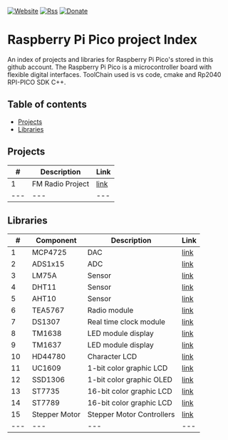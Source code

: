 [![Website](https://img.shields.io/badge/Website-Link-blue.svg)](https://gavinlyonsrepo.github.io/)  [![Rss](https://img.shields.io/badge/Subscribe-RSS-yellow.svg)](https://gavinlyonsrepo.github.io//feed.xml)  [![Donate](https://img.shields.io/badge/Donate-PayPal-green.svg)](https://www.paypal.com/paypalme/whitelight976)

# Raspberry Pi Pico project Index

An index of projects and libraries for Raspberry Pi Pico's stored in this
github account. The Raspberry Pi Pico is a microcontroller board with flexible digital interfaces. 
ToolChain used is vs code, cmake and Rp2040 RPI-PICO SDK C++.

## Table of contents

  * [Projects](#projects)
  * [Libraries](#libraries)
  
## Projects

| # |  Description | Link  | 
| -------------- | -------------- | -------- | 
|1 |  FM Radio Project | [link](https://github.com/gavinlyonsrepo/FM_Radio_PICO) | 
| ---  | ---  | ---  | 

## Libraries

| # |  Component  | Description  | Link |
| --------------  | -------- | ----------- |  ----------- | 
|1 |MCP4725|DAC | [link](https://github.com/gavinlyonsrepo/MCP4725_PICO)| 
|2 |ADS1x15|ADC | [link](https://github.com/gavinlyonsrepo/ADS1x15_PICO)|
|3 |LM75A|Sensor | [link](https://github.com/gavinlyonsrepo/LM75A_PICO)|
|4 |DHT11|Sensor | [link](https://github.com/gavinlyonsrepo/DHT11_PICO)|
|5 |AHT10|Sensor | [link](https://github.com/gavinlyonsrepo/AHTXX_PICO)|
|6 |TEA5767|Radio module| [link](https://github.com/gavinlyonsrepo/TEA5767_PICO)| 
|7 |DS1307|Real time clock module | [link](https://github.com/gavinlyonsrepo/DS1307_PICO)|
|8 |TM1638|LED module display | [link](https://github.com/gavinlyonsrepo/TM1638plus_PICO)|
|9 |TM1637|LED module display | [link](https://github.com/gavinlyonsrepo/TM1637_PICO)|
|10 |HD44780|Character LCD | [link](https://github.com/gavinlyonsrepo/HD44780_LCD_PCF8574_PICO) | 
|11 |UC1609|1-bit color graphic LCD| [link](https://github.com/gavinlyonsrepo/ERM19264_UC1609_PICO)|
|12 |SSD1306|1-bit color graphic OLED | [link](https://github.com/gavinlyonsrepo/SSD1306_OLED_PICO)|
|13|ST7735|16-bit color graphic LCD | [link](https://github.com/gavinlyonsrepo/ST7735_TFT_PICO)| 
|14|ST7789|16-bit color graphic LCD | [link](https://github.com/gavinlyonsrepo/ST7789_TFT_PICO)| 
|15|Stepper Motor |Stepper Motor Controllers| [link](https://github.com/gavinlyonsrepo/Stepper_Motor_Control_PICO)| 
| ---  | ---  | ---  | ---  |

